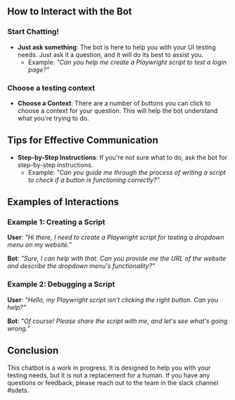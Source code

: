 How to Interact with the Bot
----------------------------

### Start Chatting!

*   **Just ask something**: The bot is here to help you with your UI testing needs. Just ask it a question, and it will do its best to assist you.
    *   Example: _"Can you help me create a Playwright script to test a login page?"_

### Choose a testing context

*   **Choose a Context**: There are a number of buttons you can click to choose a context for your question. This will help the bot understand what you're trying to do.

Tips for Effective Communication
--------------------------------

*   **Step-by-Step Instructions**: If you're not sure what to do, ask the bot for step-by-step instructions.
    *   Example: _"Can you guide me through the process of writing a script to check if a button is functioning correctly?"_

Examples of Interactions
------------------------

### Example 1: Creating a Script

**User**: _"Hi there, I need to create a Playwright script for testing a dropdown menu on my website."_

**Bot**: _"Sure, I can help with that. Can you provide me the URL of the website and describe the dropdown menu's functionality?"_

### Example 2: Debugging a Script

**User**: _"Hello, my Playwright script isn't clicking the right button. Can you help?"_

**Bot**: _"Of course! Please share the script with me, and let's see what's going wrong."_

Conclusion
----------

This chatbot is a work in progress. It is designed to help you with your testing needs, but it is not a replacement for a human. If you have any questions or feedback, please reach out to the team in the slack channel #sdets.